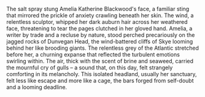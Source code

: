 The salt spray stung Amelia Katherine Blackwood's face, a familiar sting that mirrored the prickle of anxiety crawling beneath her skin.  The wind, a relentless sculptor, whipped her dark auburn hair across her weathered face, threatening to tear the pages clutched in her gloved hand.  Amelia, a writer by trade and a recluse by nature, stood perched precariously on the jagged rocks of Dunvegan Head, the wind-battered cliffs of Skye looming behind her like brooding giants. The relentless grey of the Atlantic stretched before her, a churning expanse that reflected the turbulent emotions swirling within.  The air, thick with the scent of brine and seaweed, carried the mournful cry of gulls – a sound that, on this day, felt strangely comforting in its melancholy.  This isolated headland, usually her sanctuary, felt less like escape and more like a cage, the bars forged from self-doubt and a looming deadline.
